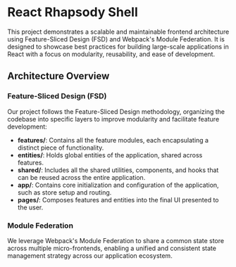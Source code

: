 # React Rhapsody Shell

This project demonstrates a scalable and maintainable frontend architecture using Feature-Sliced Design (FSD) and Webpack's Module Federation. It is designed to showcase best practices for building large-scale applications in React with a focus on modularity, reusability, and ease of development.

## Architecture Overview

### Feature-Sliced Design (FSD)

Our project follows the Feature-Sliced Design methodology, organizing the codebase into specific layers to improve modularity and facilitate feature development:

- **features/**: Contains all the feature modules, each encapsulating a distinct piece of functionality.
- **entities/**: Holds global entities of the application, shared across features.
- **shared/**: Includes all the shared utilities, components, and hooks that can be reused across the entire application.
- **app/**: Contains core initialization and configuration of the application, such as store setup and routing.
- **pages/**: Composes features and entities into the final UI presented to the user.

### Module Federation

We leverage Webpack's Module Federation to share a common state store across multiple micro-frontends, enabling a unified and consistent state management strategy across our application ecosystem.